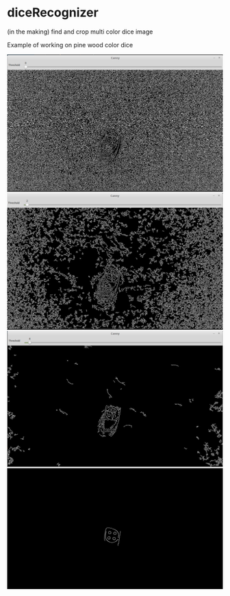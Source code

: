 # diceRecognizer
(in the making) find and crop multi color dice image

Example of working on pine wood color dice

<img src="https://raw.githubusercontent.com/oziomek1/diceRecognizer/master/screenshots/1.jpg">
<img src="https://raw.githubusercontent.com/oziomek1/diceRecognizer/master/screenshots/2.jpg">
<img src="https://raw.githubusercontent.com/oziomek1/diceRecognizer/master/screenshots/3.jpg">
<img src="https://raw.githubusercontent.com/oziomek1/diceRecognizer/master/screenshots/4.jpg">
